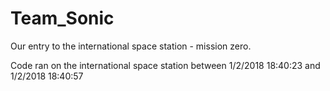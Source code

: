 # Team_Sonic

Our entry to the international space station - mission zero.

Code ran on the international space station between 1/2/2018 18:40:23 and 1/2/2018 18:40:57
